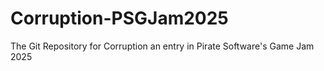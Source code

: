 # Corruption-PSGJam2025
The Git Repository for Corruption an entry in Pirate Software's Game Jam 2025
